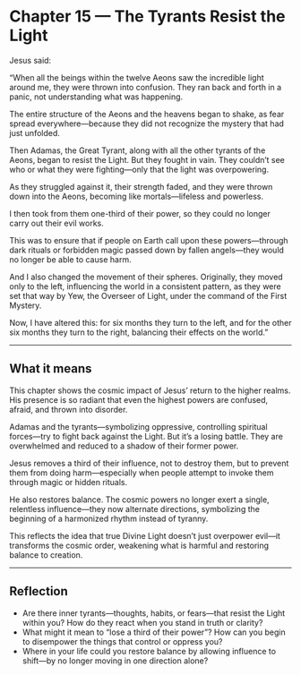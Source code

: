# Chapter 15 — The Tyrants Resist the Light

Jesus said:

“When all the beings within the twelve Aeons saw the incredible light around me, they were thrown into confusion. They ran back and forth in a panic, not understanding what was happening.

The entire structure of the Aeons and the heavens began to shake, as fear spread everywhere—because they did not recognize the mystery that had just unfolded.

Then Adamas, the Great Tyrant, along with all the other tyrants of the Aeons, began to resist the Light. But they fought in vain. They couldn’t see who or what they were fighting—only that the light was overpowering.

As they struggled against it, their strength faded, and they were thrown down into the Aeons, becoming like mortals—lifeless and powerless.

I then took from them one-third of their power, so they could no longer carry out their evil works.

This was to ensure that if people on Earth call upon these powers—through dark rituals or forbidden magic passed down by fallen angels—they would no longer be able to cause harm.

And I also changed the movement of their spheres. Originally, they moved only to the left, influencing the world in a consistent pattern, as they were set that way by Yew, the Overseer of Light, under the command of the First Mystery.

Now, I have altered this: for six months they turn to the left, and for the other six months they turn to the right, balancing their effects on the world.”

---

## What it means

This chapter shows the cosmic impact of Jesus’ return to the higher realms. His presence is so radiant that even the highest powers are confused, afraid, and thrown into disorder.

Adamas and the tyrants—symbolizing oppressive, controlling spiritual forces—try to fight back against the Light. But it’s a losing battle. They are overwhelmed and reduced to a shadow of their former power.

Jesus removes a third of their influence, not to destroy them, but to prevent them from doing harm—especially when people attempt to invoke them through magic or hidden rituals.

He also restores balance. The cosmic powers no longer exert a single, relentless influence—they now alternate directions, symbolizing the beginning of a harmonized rhythm instead of tyranny.

This reflects the idea that true Divine Light doesn’t just overpower evil—it transforms the cosmic order, weakening what is harmful and restoring balance to creation.

---

## Reflection

* Are there inner tyrants—thoughts, habits, or fears—that resist the Light within you? How do they react when you stand in truth or clarity?
* What might it mean to “lose a third of their power”? How can you begin to disempower the things that control or oppress you?
* Where in your life could you restore balance by allowing influence to shift—by no longer moving in one direction alone?
